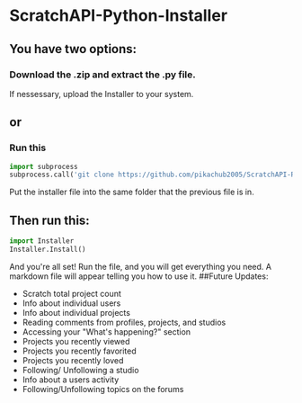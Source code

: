 # ScratchAPI-Python-Installer
## You have two options:
### Download the .zip and extract the .py file. 
If nessessary, upload the Installer to your system.
## or
### Run this
```python
import subprocess
subprocess.call('git clone https://github.com/pikachub2005/ScratchAPI-Python-Installer', shell = True)
```
Put the installer file into the same folder that the previous file is in.

## Then run this:
```python
import Installer
Installer.Install()
```
And you're all set! Run the file, and you will get everything you need. A markdown file will appear telling you how to use it.
##Future Updates:
* Scratch total project count
* Info about individual users
* Info about individual projects
* Reading comments from profiles, projects, and studios
* Accessing your "What's happening?" section
* Projects you recently viewed
* Projects you recently favorited
* Projects you recently loved
* Following/ Unfollowing a studio
* Info about a users activity
* Following/Unfollowing topics on the forums
